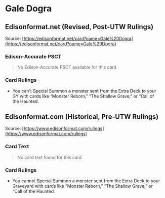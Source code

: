 # Gale Dogra

## Edisonformat.net (Revised, Post-UTW Rulings)

Source: [https://edisonformat.net/card?name=Gale%20Dogra](https://edisonformat.net/card?name=Gale%20Dogra)

### Edison-Accurate PSCT

> No Edison-Accurate PSCT available for this card.

### Card Rulings

*   You can't Special Summon a monster sent from the Extra Deck to your GY with cards like “Monster Reborn,” “The Shallow Grave,” or “Call of the Haunted.


## Edisonformat.com (Historical, Pre-UTW Rulings)

Source: [https://www.edisonformat.com/rulings](https://www.edisonformat.com/rulings)

### Card Text

> No card text found for this card.

### Card Rulings

*   You cannot Special Summon a monster sent from the Extra Deck to your Graveyard with cards like “Monster Reborn,” “The Shallow Grave,” or “Call of the Haunted.


